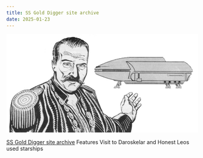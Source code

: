 ```yaml
---
title: SS Gold Digger site archive
date: 2025-01-23
---
```

![Harry](/images/harry.jpg)

[SS Gold Digger site archive](https://fasast.netlify.app/goldy/) Features Visit to Daroskelar and Honest Leos used starships